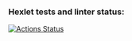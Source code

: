 ### Hexlet tests and linter status:
[![Actions Status](https://github.com/ZamSergey/php-project-48/actions/workflows/hexlet-check.yml/badge.svg)](https://github.com/ZamSergey/php-project-48/actions)